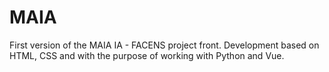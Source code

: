 # MAIA
First version of the MAIA IA - FACENS project front. Development based on HTML, CSS and with the purpose of working with Python and Vue.
